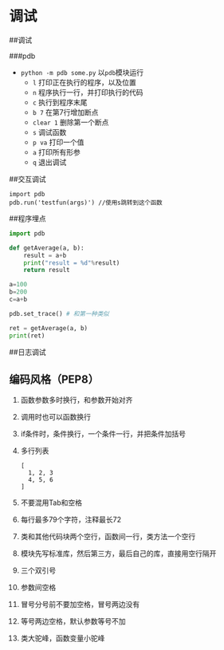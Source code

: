 # 调试

##调试

###pdb

* `python -m pdb some.py` 以`pdb`模块运行
  * `l` 打印正在执行的程序，以及位置
  * `n` 程序执行一行，并打印执行的代码
  * `c` 执行到程序末尾
  * `b 7` 在第7行增加断点
  * `clear 1` 删除第一个断点
  * `s` 调试函数
  * `p va` 打印一个值
  * `a` 打印所有形参
  * `q` 退出调试


##交互调试

````
import pdb
pdb.run('testfun(args)') //使用s跳转到这个函数
````

##程序埋点

````python
import pdb

def getAverage(a, b):
    result = a+b
    print("result = %d"%result)
    return result

a=100
b=200
c=a+b

pdb.set_trace() # 和第一种类似

ret = getAverage(a, b)
print(ret)
````

##日志调试



## 编码风格（PEP8）

1. 函数参数多时换行，和参数开始对齐

2. 调用时也可以函数换行

3. if条件时，条件换行，一个条件一行，并把条件加括号

4. 多行列表

   ```
   [
     1, 2, 3
     4, 5, 6
   ]
   ```

5. 不要混用Tab和空格

6. 每行最多79个字符，注释最长72

7. 类和其他代码块两个空行，函数间一行，类方法一个空行

8. 模块先写标准库，然后第三方，最后自己的库，直接用空行隔开

9. 三个双引号

10. 参数间空格

11. 冒号分号前不要加空格，冒号两边没有

12. 等号两边空格，默认参数等号不加

13. 类大驼峰，函数变量小驼峰